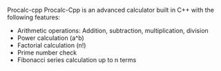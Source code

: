 Procalc-cpp
Procalc-Cpp is an advanced calculator built in C++ with the following features:
- Arithmetic operations: Addition, subtraction, multiplication, division
- Power calculation (a^b)
- Factorial calculation (n!)
- Prime number check
- Fibonacci series calculation up to n terms
